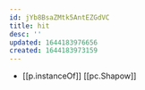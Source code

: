 ```yaml
---
id: jYb8BsaZMtk5AntEZGdVC
title: hit
desc: ''
updated: 1644183976656
created: 1644183973159
---
```


- [[p.instanceOf]] [[pc.Shapow]]
